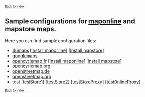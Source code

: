 <small><small>[Back to Index](../../../index.md)</small></small>

## Sample configurations for [maponline](../MapOnline/maponline.md) and [mapstore](../MapStore/mapstore.md) maps.

Here you can find sample configuration files:

- [4umaps](./4umaps/config.xml)  \[[Install maponline](mgmap-install://mg4gh.github.io/MGMapViewer/Features/MainMapFeatures/SampleConfig/4umaps/4umaps-maponline.zip)\]  \[[Install mapstore](mgmap-install://mg4gh.github.io/MGMapViewer/Features/MainMapFeatures/SampleConfig/4umaps/4umaps-mapstores.zip)\]
- [googlemaps](./googlemaps/config.xml)
- [opencyclemap.fr](./opencyclemap.fr/config.xml)   \[[Install maponline](mgmap-install://mg4gh.github.io/MGMapViewer/Features/MainMapFeatures/SampleConfig/opencyclemap.fr/opencyclemap.fr-maponline.zip)\]  \[[Install mapstore](mgmap-install://mg4gh.github.io/MGMapViewer/Features/MainMapFeatures/SampleConfig/opencyclemap.fr/opencyclemap.fr-mapstores.zip)\]
- [opencyclemap.org](./opencyclemap.org/config.xml)
- [openstreetmap.de](./openstreetmap.de/config.xml)
- [openstreetmap.org](./openstreetmap.org/config.xml)
- test \[[testStore1](mgmap-install://mg4gh.github.io/MGMapViewer/Features/MainMapFeatures/SampleConfig/test/testStore1.zip)\] 
       \[[testStore2](mgmap-install://mg4gh.github.io/MGMapViewer/Features/MainMapFeatures/SampleConfig/test/testStore2.zip)\]
       \[[testStoreProxy](mgmap-install://mg4gh.github.io/MGMapViewer/Features/MainMapFeatures/SampleConfig/test/testStoreProxy.zip)\]
       \[[testOnlineProxy](mgmap-install://mg4gh.github.io/MGMapViewer/Features/MainMapFeatures/SampleConfig/test/testOnlineProxy.zip)\]


<small><small>[Back to Index](../../../index.md)</small></small>